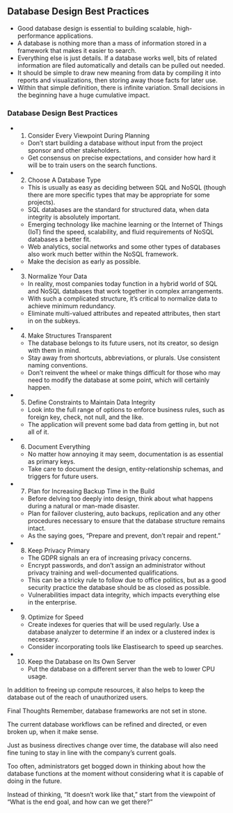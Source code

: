 ## Database Design Best Practices
- Good database design is essential to building scalable, high-performance applications. 
- A database is nothing more than a mass of information stored in a framework that makes it easier to search.
- Everything else is just details. If a database works well, bits of related information are filed automatically and details can be pulled out needed.
- It should be simple to draw new meaning from data by compiling it into reports and visualizations, then storing away those facts for later use.
- Within that simple definition, there is infinite variation. Small decisions in the beginning have a huge cumulative impact.



### Database Design Best Practices
- 1. Consider Every Viewpoint During Planning
    - Don’t start building a database without input from the project sponsor and other stakeholders.
    - Get consensus on precise expectations, and consider how hard it will be to train users on the search functions.
- 2. Choose A Database Type
    - This is usually as easy as deciding between SQL and NoSQL (though there are more specific types that may be appropriate for some projects).
    - SQL databases are the standard for structured data, when data integrity is absolutely important.
    - Emerging technology like machine learning or the Internet of Things (IoT) find the speed, scalability, and fluid requirements of NoSQL databases a better fit.
    - Web analytics, social networks and some other types of databases also work much better within the NoSQL framework.
    - Make the decision as early as possible.
- 3. Normalize Your Data
    - In reality, most companies today function in a hybrid world of SQL and NoSQL databases that work together in complex arrangements.
    - With such a complicated structure, it’s critical to normalize data to achieve minimum redundancy.
    - Eliminate multi-valued attributes and repeated attributes, then start in on the subkeys.
- 4. Make Structures Transparent
    - The database belongs to its future users, not its creator, so design with them in mind.
    - Stay away from shortcuts, abbreviations, or plurals. Use consistent naming conventions.
    - Don’t reinvent the wheel or make things difficult for those who may need to modify the database at some point, which will certainly happen.
- 5. Define Constraints to Maintain Data Integrity
    - Look into the full range of options to enforce business rules, such as foreign key, check, not null, and the like.
    - The application will prevent some bad data from getting in, but not all of it.
- 6. Document Everything
    - No matter how annoying it may seem, documentation is as essential as primary keys.
    - Take care to document the design, entity-relationship schemas, and triggers for future users.
- 7. Plan for Increasing Backup Time in the Build
    - Before delving too deeply into design, think about what happens during a natural or man-made disaster.
    - Plan for failover clustering, auto backups, replication and any other procedures necessary to ensure that the database structure remains intact.
    - As the saying goes, “Prepare and prevent, don’t repair and repent.”
- 8. Keep Privacy Primary
    - The GDPR signals an era of increasing privacy concerns.
    - Encrypt passwords, and don’t assign an administrator without privacy training and well-documented qualifications.
    - This can be a tricky rule to follow due to office politics, but as a good security practice the database should be as closed as possible.
    - Vulnerabilities impact data integrity, which impacts everything else in the enterprise.
- 9. Optimize for Speed
    - Create indexes for queries that will be used regularly. Use a database analyzer to determine if an index or a clustered index is necessary.
    - Consider incorporating tools like Elastisearch to speed up searches.
- 10. Keep the Database on Its Own Server
    - Put the database on a different server than the web to lower CPU usage.

In addition to freeing up compute resources, it also helps to keep the database out of the reach of unauthorized users.

Final Thoughts
Remember, database frameworks are not set in stone.

The current database workflows can be refined and directed, or even broken up, when it make sense.

Just as business directives change over time, the database will also need fine tuning to stay in line with the company’s current goals.

Too often, administrators get bogged down in thinking about how the database functions at the moment without considering what it is capable of doing in the future.

Instead of thinking, “It doesn’t work like that,” start from the viewpoint of “What is the end goal, and how can we get there?”